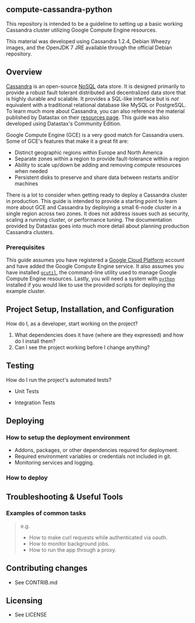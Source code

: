 ## compute-cassandra-python

This repository is intended to be a guideline to setting up a basic working Cassandra cluster utilizing Google Compute Engine resources.

This material was developed using Cassandra 1.2.4, Debian Wheezy images, and the OpenJDK 7 JRE available through the official Debian repository.

## Overview

[Cassandra](http://cassandra.apache.org) is an open-source [NoSQL](http://en.wikipedia.org/wiki/Nosql) data store.  It is designed primarily to provide a robust fault tolerant distributed and decentralized data store that is highly durable and scalable.  It provides a SQL-like interface but is *not* equivalent with a traditional relational database like MySQL or PostgreSQL.  To learn much more about Cassandra, you can also reference the material published by Datastax on their [resources page](http://www.datastax.com/resources).  This guide was also developed using Datastax's Community Edition.


Google Compute Engine (GCE) is a very good match for Cassandra users.  Some of GCE's features that make it a great fit are:

* Distinct geographic regions within Europe and North America
* Separate zones within a region to provide fault-tolerance within a region
* Ability to scale up/down be adding and removing compute resources when needed
* Persistent disks to preserve and share data between restarts and/or machines

There is a lot to consider when getting ready to deploy a Cassandra cluster in production.  This guide is intended to provide a starting point to learn more about GCE and Cassandra by deploying a small 6-node cluster in a single region across two zones.  It does not address issues such as security, scaling a running cluster, or performance tuning.  The documentation provided by Datastax goes into much more detail about planning production Cassandra clusters.

### Prerequisites

This guide assumes you have registered a [Google Cloud Platform](https://cloud.google.com/) account and have added the Google Compute Engine service.  It also assumes you have installed [`gcutil`](https://developers.google.com/compute/docs/gcutil/), the command-line utility used to manage Google Compute Engine resources.  Lastly, you will need a system with [`python`](http://www.python.org/) installed if you would like to use the provided scripts for deploying the example cluster.

## Project Setup, Installation, and Configuration
How do I, as a developer, start working on the project?

1. What dependencies does it have (where are they expressed) and how do I install them?
1. Can I see the project working before I change anything?

## Testing
How do I run the project's automated tests?

* Unit Tests

* Integration Tests

## Deploying

### How to setup the deployment environment

* Addons, packages, or other dependencies required for deployment.
* Required environment variables or credentials not included in git.
* Monitoring services and logging.

### How to deploy

## Troubleshooting & Useful Tools

### Examples of common tasks

> e.g.
> * How to make curl requests while authenticated via oauth.
> * How to monitor background jobs.
> * How to run the app through a proxy.

## Contributing changes

* See CONTRIB.md

## Licensing

* See LICENSE
